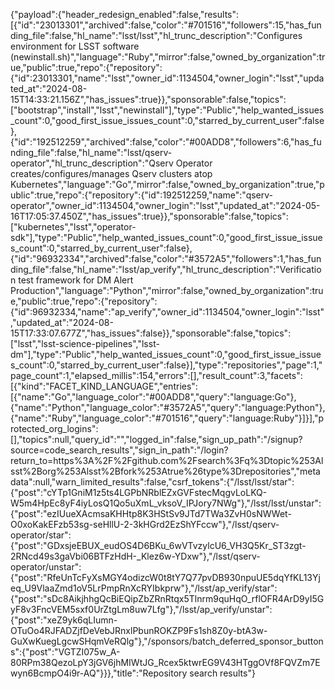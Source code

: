 {"payload":{"header_redesign_enabled":false,"results":[{"id":"23013301","archived":false,"color":"#701516","followers":15,"has_funding_file":false,"hl_name":"lsst/lsst","hl_trunc_description":"Configures environment for LSST software (newinstall.sh)","language":"Ruby","mirror":false,"owned_by_organization":true,"public":true,"repo":{"repository":{"id":23013301,"name":"lsst","owner_id":1134504,"owner_login":"lsst","updated_at":"2024-08-15T14:33:21.156Z","has_issues":true}},"sponsorable":false,"topics":["bootstrap","install","lsst","newinstall"],"type":"Public","help_wanted_issues_count":0,"good_first_issue_issues_count":0,"starred_by_current_user":false},{"id":"192512259","archived":false,"color":"#00ADD8","followers":6,"has_funding_file":false,"hl_name":"lsst/qserv-operator","hl_trunc_description":"Qserv Operator creates/configures/manages Qserv clusters atop Kubernetes","language":"Go","mirror":false,"owned_by_organization":true,"public":true,"repo":{"repository":{"id":192512259,"name":"qserv-operator","owner_id":1134504,"owner_login":"lsst","updated_at":"2024-05-16T17:05:37.450Z","has_issues":true}},"sponsorable":false,"topics":["kubernetes","lsst","operator-sdk"],"type":"Public","help_wanted_issues_count":0,"good_first_issue_issues_count":0,"starred_by_current_user":false},{"id":"96932334","archived":false,"color":"#3572A5","followers":1,"has_funding_file":false,"hl_name":"lsst/ap_verify","hl_trunc_description":"Verification test framework for DM Alert Production","language":"Python","mirror":false,"owned_by_organization":true,"public":true,"repo":{"repository":{"id":96932334,"name":"ap_verify","owner_id":1134504,"owner_login":"lsst","updated_at":"2024-08-15T17:33:07.677Z","has_issues":false}},"sponsorable":false,"topics":["lsst","lsst-science-pipelines","lsst-dm"],"type":"Public","help_wanted_issues_count":0,"good_first_issue_issues_count":0,"starred_by_current_user":false}],"type":"repositories","page":1,"page_count":1,"elapsed_millis":154,"errors":[],"result_count":3,"facets":[{"kind":"FACET_KIND_LANGUAGE","entries":[{"name":"Go","language_color":"#00ADD8","query":"language:Go"},{"name":"Python","language_color":"#3572A5","query":"language:Python"},{"name":"Ruby","language_color":"#701516","query":"language:Ruby"}]}],"protected_org_logins":[],"topics":null,"query_id":"","logged_in":false,"sign_up_path":"/signup?source=code_search_results","sign_in_path":"/login?return_to=https%3A%2F%2Fgithub.com%2Fsearch%3Fq%3Dtopic%253Alsst%2Borg%253Alsst%2Bfork%253Atrue%26type%3Drepositories","metadata":null,"warn_limited_results":false,"csrf_tokens":{"/lsst/lsst/star":{"post":"cYTp1GniM1z5ts4LGPbNRblEZxGVFstecMqgvLoLKQ-W5m4HpEc8yF4iyLosQ1Qo5uXmL_vksoV_IPJory7NWg"},"/lsst/lsst/unstar":{"post":"ezIUueXAcmsaKHHtp8K3HStSv9JTd7TWa3ZvH0sNWWet-O0xoKakEFzb53sg-seHllU-2-3kHGrd2EzShYFccw"},"/lsst/qserv-operator/star":{"post":"GDxsjeEBUX_eudOS4D6BKu_6wVTvzylcU6_VH3Q5Kr_ST3zgt-2RNcd49s3gaVbi06BTFzHdH-_Klez6w-YDxw"},"/lsst/qserv-operator/unstar":{"post":"RfeUnTcFyXsMGY4odizcW0t8tY7Q77pvDB930npuUE5dqYfKL13Yjeq_U9VlaaZmd1oV5LrPmpRnXcRYIbkprw"},"/lsst/ap_verify/star":{"post":"sDc8AikjhhgQcBiEQipZbZRnRtqx5Tlnrm9quHqO_rflOFR4ArD9yI5GyF8v3FncVEM5sxf0UrZtgLm8uw7Lfg"},"/lsst/ap_verify/unstar":{"post":"xeZ9yk6qLIumn-OTuOo4RJFADZjfDeVebJRnxlPbunROKZP9Fs1sh8Z0y-btA3w-GuXwKuegLgcwSHqmVeRQlg"},"/sponsors/batch_deferred_sponsor_buttons":{"post":"VGTZI075w_A-80RPm38QezoLpY3jGV6jhMIWtJG_Rcex5ktwrEG9V43HTggOVf8FQVZm7Ewyn6BcmpO4i9r-AQ"}}},"title":"Repository search results"}
